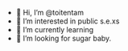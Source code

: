 - 👋 Hi, I’m @toitentam
- 👀 I’m interested in public s.e.xs
- 🌱 I’m currently learning 
- 💞️ I’m looking for sugar baby.

<!---
toitentam/toitentam is a ✨ special ✨ repository because its `README.md` (this file) appears on your GitHub profile.
You can click the Preview link to take a look at your changes.
--->
